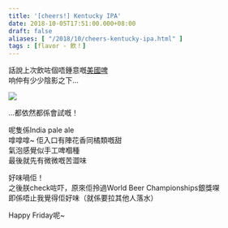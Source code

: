 ```yaml
---
title: '[cheers!] Kentucky IPA'
date: 2018-10-05T17:51:00.000+08:00
draft: false
aliases: [ "/2018/10/cheers-kentucky-ipa.html" ]
tags : [flavor - 飲！]
---
```


話說上次飲咗個唔鍾意嘅[美國啤](https://www.hidie.net/2018/04/cheers-brooklyn-lager.html?m=1)  
响仲有少少陰影之下…  

![](/images/kentuckyipa.jpg)

…都依然都係會試嘅！  
  
呢隻係India pale ale  
嗱嗱嗱~ 佢入口有陣花香同橘類嘅甜  
氣泡感覺似手工啤嗰種  
最後就先有微微嘅苦澀味  
  
好味喎佢！  
之後朕check咗吓，原來佢拎過World Beer Championships銀獎㗎  
即係唔止我覺得佢好味（就係要拉其他人落水）  
  
Happy Friday呢~